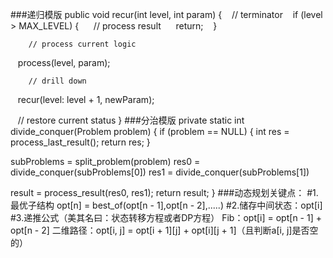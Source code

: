 ###递归模版
public void recur(int level, int param) {
   	// terminator
   	if (level > MAX_LEVEL) {
    	// process result
     	return;
   	}

	    // process current logic
   	process(level, param);

	    // drill down
   	recur(level: level + 1, newParam);

   	// restore current status
}
###分治模版
private static int divide_conquer(Problem problem) {
  if (problem == NULL) {
      int res = process_last_result();
      return res;
  }
  
  subProblems = split_problem(problem)
  res0 = divide_conquer(subProblems[0])
  res1 = divide_conquer(subProblems[1])
  
  result = process_result(res0, res1);
  return result;
}
###动态规划关键点：
#1.最优子结构 opt[n] = best_of(opt[n - 1],opt[n - 2],.....)
#2.储存中间状态：opt[i]
#3.递推公式（美其名曰：状态转移方程或者DP方程）
Fib：opt[i] = opt[n - 1] + opt[n - 2]
二维路径：opt[i, j] = opt[i + 1][j] + opt[i][j + 1]（且判断a[i, j]是否空的）
